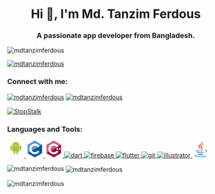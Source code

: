 <h1 align="center">Hi 👋, I'm Md. Tanzim Ferdous</h1>
<h3 align="center">A passionate app developer from Bangladesh.</h3>

<p align="left"> <img src="https://komarev.com/ghpvc/?username=mdtanzimferdous&label=Profile%20views&color=0e75b6&style=flat" alt="mdtanzimferdous" /> </p>

<p align="left"> <a href="https://github.com/ryo-ma/github-profile-trophy"><img src="https://github-profile-trophy.vercel.app/?username=mdtanzimferdous" alt="mdtanzimferdous" /></a> </p>

<!-- - 🔭 I’m currently working on [MeetDoctor](https://github.com/MdTanzimFerdous/Meet-Doctor-Project)-->

<h3 align="left">Connect with me:</h3>
<p align="left">
<a href="https://fb.com/mdtanzimferdous" target="blank"><img align="center" src="https://raw.githubusercontent.com/rahuldkjain/github-profile-readme-generator/master/src/images/icons/Social/facebook.svg" alt="mdtanzimferdous" height="30" width="40" /></a>
<a href="https://codeforces.com/profile/mdtanzimferdous" target="blank"><img align="center" src="https://cdn.jsdelivr.net/npm/simple-icons@3.0.1/icons/codeforces.svg" alt="mdtanzimferdous" height="30" width="40" /></a>

<a href="https://www.stopstalk.com/user/profile/Lu_MdTanzim" target="blank"><img align="center" src="https://avatars.githubusercontent.com/u/14951079?s=280&v=4" alt="StopStalk" height="30" width="40" /></a>
</p>

<h3 align="left">Languages and Tools:</h3>
<p align="left"> <a href="https://developer.android.com" target="_blank"> <img src="https://raw.githubusercontent.com/devicons/devicon/master/icons/android/android-original-wordmark.svg" alt="android" width="40" height="40"/> </a> <a href="https://www.cprogramming.com/" target="_blank"> <img src="https://raw.githubusercontent.com/devicons/devicon/master/icons/c/c-original.svg" alt="c" width="40" height="40"/> </a> <a href="https://www.w3schools.com/cpp/" target="_blank"> <img src="https://raw.githubusercontent.com/devicons/devicon/master/icons/cplusplus/cplusplus-original.svg" alt="cplusplus" width="40" height="40"/> </a> <a href="https://dart.dev" target="_blank"> <img src="https://www.vectorlogo.zone/logos/dartlang/dartlang-icon.svg" alt="dart" width="40" height="40"/> </a> <a href="https://firebase.google.com/" target="_blank"> <img src="https://www.vectorlogo.zone/logos/firebase/firebase-icon.svg" alt="firebase" width="40" height="40"/> </a> <a href="https://flutter.dev" target="_blank"> <img src="https://www.vectorlogo.zone/logos/flutterio/flutterio-icon.svg" alt="flutter" width="40" height="40"/> </a> <a href="https://git-scm.com/" target="_blank"> <img src="https://www.vectorlogo.zone/logos/git-scm/git-scm-icon.svg" alt="git" width="40" height="40"/> </a> <a href="https://www.adobe.com/in/products/illustrator.html" target="_blank"> <img src="https://www.vectorlogo.zone/logos/adobe_illustrator/adobe_illustrator-icon.svg" alt="illustrator" width="40" height="40"/> </a> <a href="https://www.java.com" target="_blank"> <img src="https://raw.githubusercontent.com/devicons/devicon/master/icons/java/java-original.svg" alt="java" width="40" height="40"/> </a> </p>

<p><img align="left" src="https://github-readme-stats.vercel.app/api/top-langs?username=mdtanzimferdous&show_icons=true&locale=en&layout=compact" alt="mdtanzimferdous" /></p>

<p>&nbsp;<img align="center" src="https://github-readme-stats.vercel.app/api?username=mdtanzimferdous&show_icons=true&locale=en" alt="mdtanzimferdous" /></p>

<p><img align="center" src="https://github-readme-streak-stats.herokuapp.com/?user=mdtanzimferdous&" alt="mdtanzimferdous" /></p>
